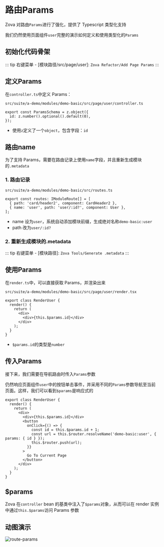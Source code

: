 # 路由Params

Zova 对路由`Params`进行了强化，提供了 Typescript 类型化支持

我们仍然使用页面组件`user`完整的演示如何定义和使用类型化的`Params`

## 初始化代码骨架

::: tip
右键菜单 - [模块路径/src/page/user]: `Zova Refactor/Add Page Params`
:::

## 定义Params

在`controller.ts`中定义 Params：

`src/suite/a-demo/modules/demo-basic/src/page/user/controller.ts`

```typescript{2}
export const ParamsSchema = z.object({
  id: z.number().optional().default(0),
});
```

- 使用`z`定义了一个`object`，包含字段：`id`

## 路由name

为了支持 Params，需要在路由记录上使用`name`字段，并且重新生成模块的`.metadata`

### 1. 路由记录

`src/suite/a-demo/modules/demo-basic/src/routes.ts`

```typescript{3}
export const routes: IModuleRoute[] = [
  { path: 'card/header2', component: CardHeader2 },
  { name: 'user', path: 'user/:id?', component: User },
];
```

- name 设为`user`，系统自动添加模块前缀，生成绝对名称`demo-basic:user`
- path 改为`user/:id?`

### 2. 重新生成模块的.metadata

::: tip
右键菜单 - [模块路径]: `Zova Tools/Generate .metadata`
:::

## 使用Params

在`render.ts`中，可以直接获取 Params，并渲染出来

`src/suite/a-demo/modules/demo-basic/src/page/user/render.tsx`

```typescript{5}
export class RenderUser {
  render() {
    return (
      <div>
        <div>{this.$params.id}</div>
      </div>
    );
  }
}
```

- `$params.id`的类型是`number`

## 传入Params

接下来，我们需要在导航路由时传入`Params`参数

仍然响应页面组件`user`中的按钮单击事件，并采用不同的`Params`参数导航至当前页面。这样，我们可以看到`$params`是响应式的

```typescript{8-10}
export class RenderUser {
  render() {
    return (
      <div>
        <div>{this.$params.id}</div>
        <button
          onClick={() => {
            const id = this.$params.id + 1;
            const url = this.$router.resolveName('demo-basic:user', { params: { id } });
            this.$router.push(url);
          }}
        >
          Go To Current Page
        </button>
      </div>
    );
  }
}
```

## $params

Zova 在`controller` bean 的基类中注入了`$params`对象，从而可以在 render 实例中通过`this.$params`访问 Params 参数

## 动图演示

![route-params](https://cabloy-1258265067.cos.ap-shanghai.myqcloud.com/image/route-params.gif)
